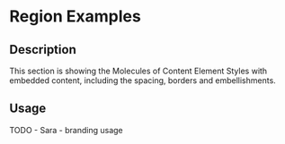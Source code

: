 # Region Examples

## Description
This section is showing the Molecules of Content Element Styles with embedded content, including the spacing, borders and embellishments.

## Usage
TODO - Sara - branding usage
